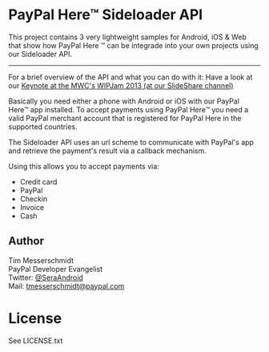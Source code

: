 PayPal Here&trade; Sideloader API
==================

This project contains 3 very lightweight samples for Android, iOS & Web that show how PayPal Here &trade; can be integrade into your own projects using our Sideloader API.
___
For a brief overview of the API and what you can do with it: Have a look at our [Keynote at the MWC's WIPJam 2013 (at our SlideShare channel)](http://www.slideshare.net/PayPalEUDevs/mwc-keynote
)

Basically you need either a phone with Android or iOS with our PayPal Here&trade; app installed. To accept payments using PayPal Here&trade; you need a valid PayPal merchant account that is registered for PayPal Here in the supported countries.

The Sideloader API uses an url scheme to communicate with PayPal's app and retrieve the payment's result via a callback mechanism.

Using this allows you to accept payments via:  
* Credit card
* PayPal
* Checkin
* Invoice
* Cash

Author
----
Tim Messerschmidt  
PayPal Developer Evangelist  
Twitter: [@SeraAndroid](http://twitter.com/SeraAndroid)  
Mail: [tmesserschmidt@paypal.com](mailto:tmesserschmidt@paypal.com)

License
=====
See LICENSE.txt
